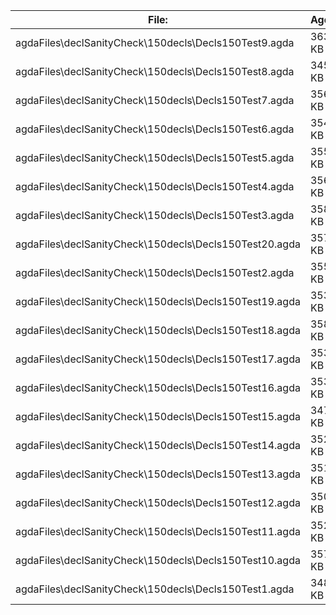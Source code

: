 File:|Agda
---|---
agdaFiles\declSanityCheck\150decls\Decls150Test9.agda|363 KB
agdaFiles\declSanityCheck\150decls\Decls150Test8.agda|345 KB
agdaFiles\declSanityCheck\150decls\Decls150Test7.agda|356 KB
agdaFiles\declSanityCheck\150decls\Decls150Test6.agda|354 KB
agdaFiles\declSanityCheck\150decls\Decls150Test5.agda|355 KB
agdaFiles\declSanityCheck\150decls\Decls150Test4.agda|356 KB
agdaFiles\declSanityCheck\150decls\Decls150Test3.agda|358 KB
agdaFiles\declSanityCheck\150decls\Decls150Test20.agda|357 KB
agdaFiles\declSanityCheck\150decls\Decls150Test2.agda|355 KB
agdaFiles\declSanityCheck\150decls\Decls150Test19.agda|353 KB
agdaFiles\declSanityCheck\150decls\Decls150Test18.agda|358 KB
agdaFiles\declSanityCheck\150decls\Decls150Test17.agda|353 KB
agdaFiles\declSanityCheck\150decls\Decls150Test16.agda|353 KB
agdaFiles\declSanityCheck\150decls\Decls150Test15.agda|347 KB
agdaFiles\declSanityCheck\150decls\Decls150Test14.agda|352 KB
agdaFiles\declSanityCheck\150decls\Decls150Test13.agda|351 KB
agdaFiles\declSanityCheck\150decls\Decls150Test12.agda|350 KB
agdaFiles\declSanityCheck\150decls\Decls150Test11.agda|352 KB
agdaFiles\declSanityCheck\150decls\Decls150Test10.agda|357 KB
agdaFiles\declSanityCheck\150decls\Decls150Test1.agda|348 KB

